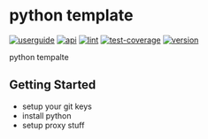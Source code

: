 # python template

[![userguide][userguide_badge]](https://atpolonsky.github.io/python_template/docs/userguide/book/index.html) [![api][api_badge]](https://atpolonsky.github.io/python_template/docs/api/index.html) [![lint][lint_badge]](https://atpolonsky.github.io/python_template/logs/lint.log) [![test-coverage][test-coverage_badge]](https://atpolonsky.github.io/python_template/coverage_reports/htmlcov/index.html) [![version][version_badge]](https://github.com/atpolonsky/python_template/)

python tempalte

[userguide_badge]: https://atpolonsky.github.io/python_template/badges/userguide.svg
[api_badge]: https://atpolonsky.github.io/python_template/badges/api.svg
[lint_badge]: https://atpolonsky.github.io/python_template/badges/lint.svg
[test-coverage_badge]: https://atpolonsky.github.io/python_template/badges/test-coverage.svg
[version_badge]: https://atpolonsky.github.io/python_template/badges/version.svg

## Getting Started

- setup your git keys
- install python
- setup proxy stuff
